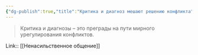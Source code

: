 ```yaml
---
{"dg-publish":true,"title":"Критика и диагноз мешают решению конфликта","tags":["quotes"],"date":"2021-01-11T20:12:09+04:00","modified_at":"2023-03-13T20:48:03+04:00","permalink":"/quotes/202101112016/","dgPassFrontmatter":true}
---
```



> Критика и диагнозы – это преграды на пути мирного урегулирования конфликтов.

Link:: [[Ненасильственное общение]]
